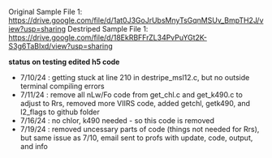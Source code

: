 Original Sample File 1: https://drive.google.com/file/d/1at0J3GoJrUbsMnyTsGqnMSUv_BmpTH2J/view?usp=sharing
Destriped Sample File 1: https://drive.google.com/file/d/18EkRBFFrZL34PvPuYGt2K-S3g6TaBIxd/view?usp=sharing

**__status on testing edited h5 code__**  
- 7/10/24 : getting stuck at line 210 in destripe_msl12.c, but no outside terminal compiling errors
- 7/11/24 : remove all nLw/Fo code from get_chl.c and get_k490.c to adjust to Rrs, removed more VIIRS code, added getchl, getk490, and l2_flags to github folder
- 7/16/24 : no chlor, k490 needed - so this code is removed
- 7/19/24 : removed uncessary parts of code (things not needed for Rrs), but same issue as 7/10, email sent to profs with update, code, output, and info



